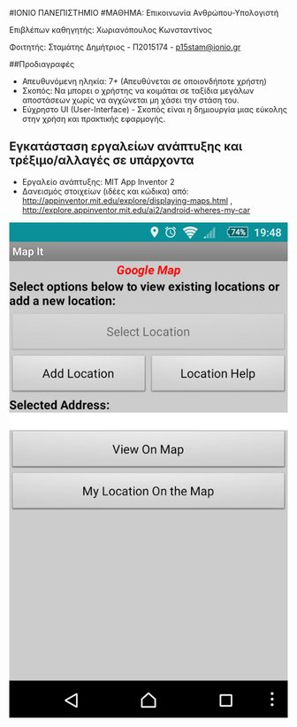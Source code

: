 #ΙΟΝΙΟ ΠΑΝΕΠΙΣΤΗΜΙΟ 
#ΜΑΘΗΜΑ: Επικοινωνία Ανθρώπου-Υπολογιστή 
 
Επιβλέπων καθηγητής: Χωριανόπουλος Κωνσταντίνος 

Φοιτητής: Σταμάτης Δημήτριος - Π2015174 - p15stam@ionio.gr


##Προδιαγραφές

* Απευθυνόμενη ηληκία: 7+ (Απευθύνεται σε οποιονδήποτε χρήστη)
* Σκοπός: Να μπορει ο χρήστης να κοιμάται σε ταξίδια μεγάλων αποστάσεων χωρίς να αγχώνεται μη χάσει την στάση του.
* Εύχρηστο UI (User-Interface) - Σκοπός είναι η δημιουργία μιας εύκολης στην χρήση και πρακτικής εφαρμογής.

## Εγκατάσταση εργαλείων ανάπτυξης και τρέξιμο/αλλαγές σε υπάρχοντα

*	Εργαλείο ανάπτυξης: MIT App Inventor 2
* Δανεισμός στοιχείων (ιδέες και κώδικα) από: http://appinventor.mit.edu/explore/displaying-maps.html , http://explore.appinventor.mit.edu/ai2/android-wheres-my-car


![based_on_1](based_on_1.jpg)

